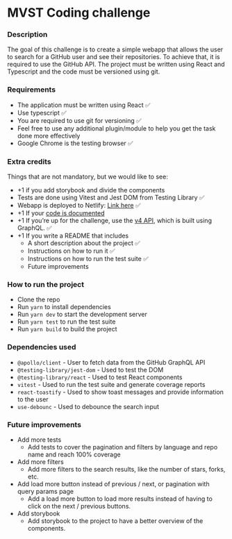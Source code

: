 # MVST Coding challenge

### Description

The goal of this challenge is to create a simple webapp that allows the user to search for a GitHub user and see their repositories. To achieve that, it is required to use the GitHub API.
The project must be written using React and Typescript and the code must be versioned using git.

### Requirements

- The application must be written using React ✅
- Use typescript ✅
- You are required to use git for versioning ✅
- Feel free to use any additional plugin/module to help you get the task done more
  effectively
- Google Chrome is the testing browser ✅

### Extra credits

Things that are not mandatory, but we would like to see:

- +1 if you add storybook and divide the components
- Tests are done using Vitest and Jest DOM from Testing Library ✅
- Webapp is deployed to Netlify: <a href="https://mvst-adams-challenge.netlify.app/">Link here</a> ✅
- +1 If your [code is documented](https://google.github.io/styleguide/jsguide.html#jsdoc)
- +1 If you’re up for the challenge, use the [v4 API](https://docs.github.com/en/graphql), which is built using GraphQL. ✅
- +1 If you write a README that includes
  - A short description about the project ✅
  - Instructions on how to run it ✅
  - Instructions on how to run the test suite ✅
  - Future improvements

### How to run the project

- Clone the repo
- Run `yarn` to install dependencies
- Run `yarn dev` to start the development server
- Run `yarn test` to run the test suite
- Run `yarn build` to build the project

### Dependencies used

- `@apollo/client` - User to fetch data from the GitHub GraphQL API
- `@testing-library/jest-dom` - Used to test the DOM
- `@testing-library/react` - Used to test React components
- `vitest` - Used to run the test suite and generate coverage reports
- `react-toastify` - Used to show toast messages and provide information to the user
- `use-debounc` - Used to debounce the search input

### Future improvements

- Add more tests
  - Add tests to cover the pagination and filters by language and repo name and reach 100% coverage
- Add more filters
  - Add more filters to the search results, like the number of stars, forks, etc.
- Add load more button instead of previous / next, or pagination with query params page
  - Add a load more button to load more results instead of having to click on the next / previous buttons.
- Add storybook
  - Add storybook to the project to have a better overview of the components.
